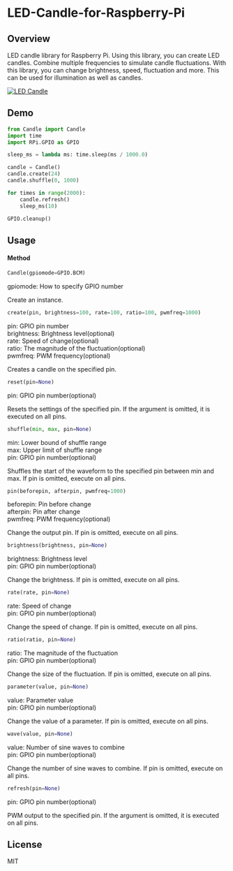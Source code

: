 LED-Candle-for-Raspberry-Pi
====

## Overview

LED candle library for Raspberry Pi. Using this library, you can create LED candles. Combine multiple frequencies to simulate candle fluctuations.
With this library, you can change brightness, speed, fluctuation and more. This can be used for illumination as well as candles.

[![LED Candle](https://img.youtube.com/vi/S2dadkG8Yl8/0.jpg)](https://www.youtube.com/watch?v=S2dadkG8Yl8)

## Demo

````python:example.py
from Candle import Candle
import time
import RPi.GPIO as GPIO

sleep_ms = lambda ms: time.sleep(ms / 1000.0)

candle = Candle()
candle.create(24)
candle.shuffle(0, 1000)

for times in range(2000):
    candle.refresh()
    sleep_ms(10)

GPIO.cleanup()
````

## Usage

#### Method

````python:example.py
Candle(gpiomode=GPIO.BCM)
````

gpiomode: How to specify GPIO number

Create an instance.

````python:example.py
create(pin, brightness=100, rate=100, ratio=100, pwmfreq=1000)
````

pin: GPIO pin number  
brightness: Brightness level(optional)  
rate: Speed ​​of change(optional)  
ratio: The magnitude of the fluctuation(optional)  
pwmfreq: PWM frequency(optional)

Creates a candle on the specified pin.

````python:example.py
reset(pin=None)
````

pin: GPIO pin number(optional)

Resets the settings of the specified pin.
If the argument is omitted, it is executed on all pins.

````python:example.py
shuffle(min, max, pin=None)
````

min: Lower bound of shuffle range  
max: Upper limit of shuffle range  
pin: GPIO pin number(optional)

Shuffles the start of the waveform to the specified pin between min and max.
If pin is omitted, execute on all pins.

````python:example.py
pin(beforepin, afterpin, pwmfreq=1000)
````

beforepin: Pin before change  
afterpin: Pin after change  
pwmfreq: PWM frequency(optional)

Change the output pin.
If pin is omitted, execute on all pins.

````python:example.py
brightness(brightness, pin=None)
````

brightness: Brightness level  
pin: GPIO pin number(optional)

Change the brightness.
If pin is omitted, execute on all pins.

````python:example.py
rate(rate, pin=None)
````

rate: Speed ​​of change  
pin: GPIO pin number(optional)

Change the speed of change.
If pin is omitted, execute on all pins.

````python:example.py
ratio(ratio, pin=None)
````

ratio: The magnitude of the fluctuation  
pin: GPIO pin number(optional)

Change the size of the fluctuation.
If pin is omitted, execute on all pins.

````python:example.py
parameter(value, pin=None)
````

value: Parameter value  
pin: GPIO pin number(optional)

Change the value of a parameter.
If pin is omitted, execute on all pins.

````python:example.py
wave(value, pin=None)
````

value: Number of sine waves to combine  
pin: GPIO pin number(optional)

Change the number of sine waves to combine.
If pin is omitted, execute on all pins.

````python:example.py
refresh(pin=None)
````

pin: GPIO pin number(optional)

PWM output to the specified pin.
If the argument is omitted, it is executed on all pins.

## License

MIT
